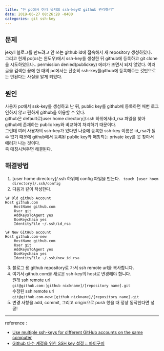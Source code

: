 ```yaml
---
title: "한 pc에서 여러 유저의 ssh-key로 github 관리하기"
date: 2019-06-27 08:26:28 -0400
categories: git ssh-key
---
```

## 문제
jekyll 블로그를 만드려고 안 쓰는 github id에 접속해서 새 repository 생성하였다.  
그리고 현재 pc(os는 윈도우)에서 ssh-key를 생성한 뒤 github에 등록하고 git clone을 시도하였으나..
permission denied(publickey) 에러가 뜨면서 되지 않았다.
여러 글을 검색한 끝에 한 대의 pc에서는 단순히 ssh-key를github에 등록해주는 것만으로는 안된다는 사실을 알게 되었다.  
  
## 원인
사용자 pc에서 ssk-key를 생성하고 난 뒤, public key를 github에 등록하면 매번 로그인하지 않고 편하게 github을 이용할 수 있다.  
github은 default로[user home directory]/.ssh 하위에서id_rsa 파일을 찾아 github에 존재하는 public key와 비교하여 처리하기 때문이다.  
그런데 여러 사용자의 ssh-key가 있다면 나중에 등록한 ssh-key 이름은 id_rsa가 될 수 없기 때문에 
github에서 등록된 public key와 매칭되는 private key를 못 찾아서 에러가 나는 것이다.  
즉 매칭시켜주면 해결된다.  
  
## 해결방법
1. [user home directory]/.ssh 하위에 config 파일을 만든다.
``` touch [user hoem directory]/.ssh/config```
2. 다음과 같이 작성한다.   
~~~  
\# Old github Account
Host github.com
	HostName github.com
	User git
	AddKeysToAgent yes
	UseKeychain yes
	IdentityFile ~/.ssh/id_rsa

\# New GitHub account
Host github.com-new
	HostName github.com
	User git
	AddKeysToAgent yes
	UseKeychain yes
	IdentityFile ~/.ssh/new_id_rsa  
~~~  
 3. 블로그 용 github repository로 가서 ssh remote url을 복사합니다.
 4. 여기서 github.com을 새로운 ssh-key의 host로 변경해야 합니다.  
 원래 ssh remote url  
 ```git@github.com:[github nickname]/[repository name].git```  
 수정된 ssh remote url  
 ```git@github.com-new:[github nickname]/[repository name].git```
 5. 변경 사항을 add, commit, 그리고 origin으로 push 했을 때 정상 동작한다면 성공!  

 ---  
 reference :  
 - [Use multiple ssh-keys for different GitHub accounts on the same computer](https://medium.com/@xiaolishen/use-multiple-ssh-keys-for-different-github-accounts-on-the-same-computer-7d7103ca8693"미디엄")
 - [Github 다수 계정을 위한 SSH key 설정 :: 마이구미](https://mygumi.tistory.com/96"마이구미")








